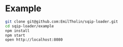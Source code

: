 # Example

```bash
git clone git@github.com:EmilTholin/sqip-loader.git
cd sqip-loader/example
npm install
npm start
open http://localhost:8080
```
